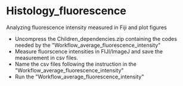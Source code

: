 # Histology_fluorescence
Analyzing fluorescence intensity measured in Fiji and plot figures
- Uncompress the Children_dependencies.zip containing the codes needed by the "Workflow_average_fluorescence_intensity"
- Measure fluorscence intensities in FIJI/ImageJ and save the measurement in csv files. 
- Name the csv files following the instruction in the "Workflow_average_fluorescence_intensity"
- Run the "Workflow_average_fluorescence_intensity"
